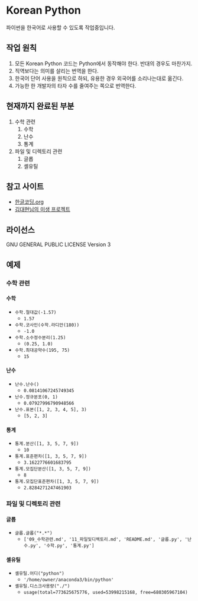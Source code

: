 # Korean Python
파이썬을 한국어로 사용할 수 있도록 작업중입니다.

## 작업 원칙
1. 모든 Korean Python 코드는 Python에서 동작해야 한다. 반대의 경우도 마찬가지.
2. 직역보다는 의미를 살리는 번역을 한다.
3. 한국어 단어 사용을 원칙으로 하되, 유용한 경우 외국어를 소리나는대로 옮긴다.
4. 가능한 한 개발자의 타자 수를 줄여주는 쪽으로 번역한다.

## 현재까지 완료된 부분
1. 수학 관련
    1. 수학
    2. 난수
    3. 통계
2. 파일 및 디렉토리 관련
    1. 글롭
    2. 셸유틸

## 참고 사이트
* [한글코딩.org](http://한글코딩.org/)
* [김대현님의 미생 프로젝트](https://github.com/hatemogi/misaeng)

## 라이선스
GNU GENERAL PUBLIC LICENSE Version 3

## 예제

### 수학 관련

#### 수학
* `수학.절대값(-1.57)`
    * `1.57`
* `수학.코사인(수학.라디안(180))`
    * `-1.0`
* `수학.소수정수분리(1.25)`
    * `(0.25, 1.0)`
* `수학.최대공약수(195, 75)`
    * `15`

#### 난수
* `난수.난수()`
    * `0.08141067245749345`
* `난수.정규분포(0, 1)`
    * `0.07927996790948566`
* `난수.표본([1, 2, 3, 4, 5], 3)`
    * `[5, 2, 3]`

#### 통계
* `통계.분산([1, 3, 5, 7, 9])`
    * `10`
* `통계.표준편차([1, 3, 5, 7, 9])`
    * `3.1622776601683795`
* `통계.모집단분산([1, 3, 5, 7, 9])`
    * `8`
* `통계.모집단표준편차([1, 3, 5, 7, 9])`
    * `2.8284271247461903`

### 파일 및 디렉토리 관련

#### 글롭
* `글롭.글롭("*.*")`
    * `['09_수학관련.md', '11_파일및디렉토리.md', 'README.md', '글롭.py', '난수.py', '수학.py', '통계.py']`

#### 셸유틸
* `셸유틸.어디("python")`
    * `'/home/owner/anaconda3/bin/python'`
* `셸유틸.디스크사용량("./")`
    * `usage(total=773625675776, used=53998215168, free=680305967104)`

